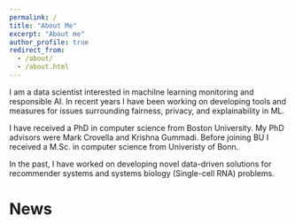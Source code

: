 ```yaml
---
permalink: /
title: "About Me"
excerpt: "About me"
author_profile: true
redirect_from: 
  - /about/
  - /about.html
---
```


I am a data scientist interested in machilne learning monitoring and responsible AI.
In recent years I have been working on developing tools and measures for issues
surrounding fairness, privacy, and explainability in ML.

I have received a PhD in computer science from Boston University.
My PhD advisors were Mark Crovella and Krishna Gummadi.
Before joining BU I received a M.Sc. in computer science from Univeristy of Bonn.

In the past, I have worked on developing novel data-driven solutions for
recommender systems and systems biology (Single-cell RNA) problems.


News
======

